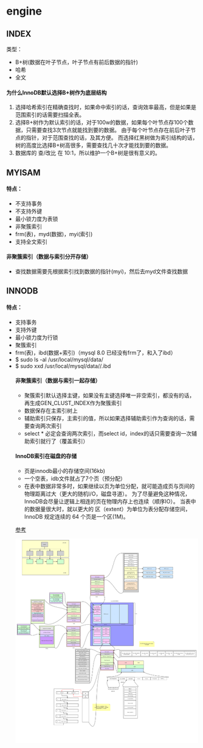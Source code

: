 # engine

## INDEX
类型：
+ B+树(数据在叶子节点，叶子节点有前后数据的指针)
+ 哈希
+ 全文

#### 为什么InnoDB默认选择B+树作为底层结构
1. 选择哈希索引在精确查找时，如果命中索引的话，查询效率最高，但是如果是范围索引的话需要扫描全表。
2. 选择B+树作为默认索引的话，对于100w的数据，如果每个叶节点存100个数据，只需要查找3次节点就能找到要的数据。
   由于每个叶节点存在前后叶子节点的指针，对于范围查找的话，及其方便。
   而选择红黑树做为索引结构的话，树的高度比选择B+树高很多，需要查找几十次才能找到要的数据。    
3. 数据库的 查/改比 在 10:1，所以维护一个B+树是很有意义的。


## MYISAM
#### 特点：
+ 不支持事务
+ 不支持外键
+ 最小锁力度为表锁
+ 非聚簇索引
+ frm(表)，myd(数据)，myi(索引)
+ 支持全文索引

#### 非聚簇索引（数据与索引分开存储）
+ 查找数据需要先根据索引找到数据的指针(myi)，然后去myd文件查找数据

## INNODB
#### 特点：
+ 支持事务
+ 支持外键
+ 最小锁力度为行锁
+ 聚簇索引
+ frm(表)，ibd(数据+索引)（mysql 8.0 已经没有frm了，和入了ibd）
+ $ sudo ls -al /usr/local/mysql/data/<database>
+ $ sudo xxd /usr/local/mysql/data/<database>/<table>.ibd

#### 非聚簇索引（数据与索引一起存储）
+ 聚簇索引默认选择主键，如果没有主键选择唯一非空索引，都没有的话，再生成GEN_CLUST_INDEX作为聚簇索引
+ 数据保存在主索引树上
+ 辅助索引只保存，主索引的值，所以如果选择辅助索引作为查询的话，需要查询两次索引
+ select * 必定会查询两次索引，而select id，index的话只需要查询一次辅助索引就行了（覆盖索引）

#### InnoDB索引在磁盘的存储
+ 页是innodb最小的存储空间(16kb)
+ 一个空表，idb文件就占了7个页（预分配）
+ 在表中数据非常多时，如果继续以页为单位分配，就可能造成页与页间的物理距离过大（更大的随机I/O，磁盘寻道）。
  为了尽量避免这种情况，InnoDB会尽量让逻辑上相连的页在物理内存上也连续（顺序IO）。
  当表中的数据量很大时，就以更大的 区（extent）为单位为表分配存储空间，InnoDB 规定连续的 64 个页是一个区(1M)。
  
[参考](https://junebao.top/#/detail/94)

![innodb](picture/innodb.svg)

